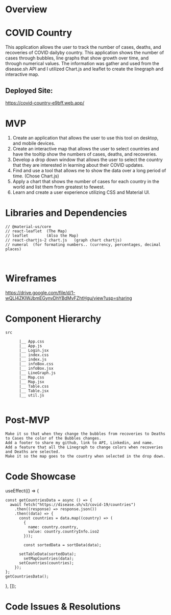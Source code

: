 # Overview
# COVID Country
This application allows the user to track the number of cases, deaths, and recoveries of COVID dailyby country. This application shows the number of cases through bubbles, line graphs that show growth over time, and through numerical values. The information was gather and used from the disease.sh API and I utilized Chart.js and leaflet to create the linegraph and interactive map.

## Deployed Site:
https://covid-country-e9bff.web.app/


# MVP

1. Create an application that allows the user to use this tool on desktop, and mobile devices. 
2. Create an interactive map that allows the user to select countries and have the tooltip show the numbers of cases, deaths, and recoveries.
3. Develop a drop down window that allows the user to select the country that they are interested in learning about their COVID updates.
4. Find and use a tool that allows me to show the data over a long period of time. (Chose Chart.js)
5. Apply a chart that shows the number of cases for each country in the world and list them from greatest to fewest.
6. Learn and create a user experience utilizing CSS and Material UI. 



# Libraries and Dependencies
```
// @material-us/core
// react-leaflet  (The Map)
// leaflet        (Also the Map)
// react-chartjs-2 chart.js   (graph chart chartjs)
// numeral  (for formating numbers.. (currency, percentages, decimal places)

 
```



# Wireframes

https://drive.google.com/file/d/1-wQLI4ZKIWJbmEGynvDhYBdMvFZhtHgu/view?usp=sharing



# Component Hierarchy
```
src
      
      |__ App.css
      |__ App.js
      |__ Login.jsx
      |__ index.css
      |__ index.js
      |__ infoBox.css
      |__ infoBox.jsx
      |__ LineGraph.js
      |__ Map.css
      |__ Map.jsx
      |__ Table.css
      |__ Table.jsx
      |__ util.js
       
   ```  




# Post-MVP
```
Make it so that when they change the bubbles from recoveries to Deaths to Cases the color of the Bubbles changes.
Add a footer to share my github, link to API, Linkedin, and name.
Add a feature that all the Linegraph to change colors when recoveries and Deaths are selected.
Make it so the map goes to the country when selected in the drop down.
```
# Code Showcase

 useEffect(() => {

    const getCountriesData = async () => {
      await fetch("https://disease.sh/v3/covid-19/countries")
        .then((response) => response.json())
        .then((data) => {
          const countries = data.map((country) => (
            {
              name: country.country,
              value: country.countryInfo.iso2
            }));

            const sortedData = sortData(data);

          setTableData(sortedData);
            setMapCountries(data);
          setCountries(countries);
        });
    };
    getCountriesData();

  }, []);


# Code Issues & Resolutions
